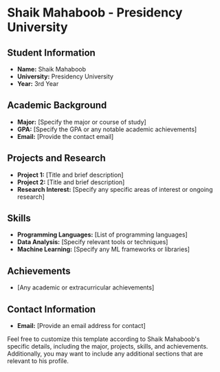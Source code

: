 # Shaik Mahaboob - Presidency University

## Student Information

- **Name:** Shaik Mahaboob
- **University:** Presidency University
- **Year:** 3rd Year

## Academic Background

- **Major:** [Specify the major or course of study]
- **GPA:** [Specify the GPA or any notable academic achievements]
- **Email:** [Provide the contact email]

## Projects and Research

- **Project 1:** [Title and brief description]
- **Project 2:** [Title and brief description]
- **Research Interest:** [Specify any specific areas of interest or ongoing research]

## Skills

- **Programming Languages:** [List of programming languages]
- **Data Analysis:** [Specify relevant tools or techniques]
- **Machine Learning:** [Specify any ML frameworks or libraries]

## Achievements

- [Any academic or extracurricular achievements]

## Contact Information

- **Email:** [Provide an email address for contact]

Feel free to customize this template according to Shaik Mahaboob's specific details, including the major, projects, skills, and achievements. Additionally, you may want to include any additional sections that are relevant to his profile.
